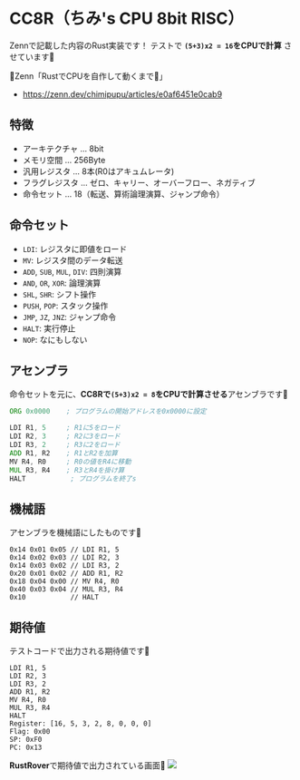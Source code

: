 # CC8R（ちみ's CPU 8bit RISC）
Zennで記載した内容のRust実装です！
テストで **`(5+3)x2 = 16`をCPUで計算** させています🥳

🔗Zenn「RustでCPUを自作して動くまで📝」
- https://zenn.dev/chimipupu/articles/e0af6451e0cab9


## 特徴
- アーキテクチャ ... 8bit
- メモリ空間 ... 256Byte
- 汎用レジスタ ... 8本(R0はアキュムレータ)
- フラグレジスタ ... ゼロ、キャリー、オーバーフロー、ネガティブ
- 命令セット ... 18（転送、算術論理演算、ジャンプ命令）

## 命令セット

- `LDI`: レジスタに即値をロード
- `MV`: レジスタ間のデータ転送
- `ADD`, `SUB`, `MUL`, `DIV`: 四則演算
- `AND`, `OR`, `XOR`: 論理演算
- `SHL`, `SHR`: シフト操作
- `PUSH`, `POP`: スタック操作
- `JMP`, `JZ`, `JNZ`: ジャンプ命令
- `HALT`: 実行停止
- `NOP`: なにもしない

## アセンブラ

命令セットを元に、**CC8Rで`(5+3)x2 = 8`をCPUで計算させる**アセンブラです🥳

```asm
ORG 0x0000    ; プログラムの開始アドレスを0x0000に設定

LDI R1, 5     ; R1に5をロード
LDI R2, 3     ; R2に3をロード
LDI R3, 2     ; R3に2をロード
ADD R1, R2    ; R1とR2を加算
MV R4, R0     ; R0の値をR4に移動
MUL R3, R4    ; R3とR4を掛け算
HALT           ; プログラムを終了s
```

## 機械語
アセンブラを機械語にしたものです🥳

```hex
0x14 0x01 0x05 // LDI R1, 5
0x14 0x02 0x03 // LDI R2, 3
0x14 0x03 0x02 // LDI R3, 2
0x20 0x01 0x02 // ADD R1, R2
0x18 0x04 0x00 // MV R4, R0
0x40 0x03 0x04 // MUL R3, R4
0x10           // HALT
```

## 期待値
テストコードで出力される期待値です🥳

```shell
LDI R1, 5
LDI R2, 3
LDI R3, 2
ADD R1, R2
MV R4, R0
MUL R3, R4
HALT
Register: [16, 5, 3, 2, 8, 0, 0, 0]
Flag: 0x00
SP: 0xF0
PC: 0x13
```

**RustRover**で期待値で出力されている画面🥳
![](https://storage.googleapis.com/zenn-user-upload/2cf53e738457-20241014.png)
